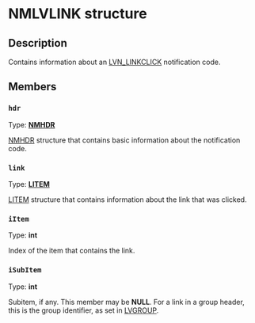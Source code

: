 # NMLVLINK structure

## Description

Contains information about an [LVN_LINKCLICK](https://learn.microsoft.com/windows/desktop/Controls/lvn-linkclick) notification code.

## Members

### `hdr`

Type: **[NMHDR](https://learn.microsoft.com/windows/desktop/api/richedit/ns-richedit-nmhdr)**

[NMHDR](https://learn.microsoft.com/windows/desktop/api/richedit/ns-richedit-nmhdr) structure that contains basic information about the notification code.

### `link`

Type: **[LITEM](https://learn.microsoft.com/windows/desktop/api/commctrl/ns-commctrl-litem)**

[LITEM](https://learn.microsoft.com/windows/desktop/api/commctrl/ns-commctrl-litem) structure that contains information about the link that was clicked.

### `iItem`

Type: **int**

Index of the item that contains the link.

### `iSubItem`

Type: **int**

Subitem, if any. This member may be **NULL**. For a link in a group header, this is the group identifier, as set in [LVGROUP](https://learn.microsoft.com/windows/desktop/api/commctrl/ns-commctrl-lvgroup).